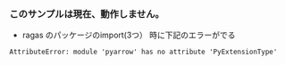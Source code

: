 ### このサンプルは現在、動作しません。

* ragas のパッケージのimport(3つ） 時に下記のエラーがでる

```
AttributeError: module 'pyarrow' has no attribute 'PyExtensionType'
```